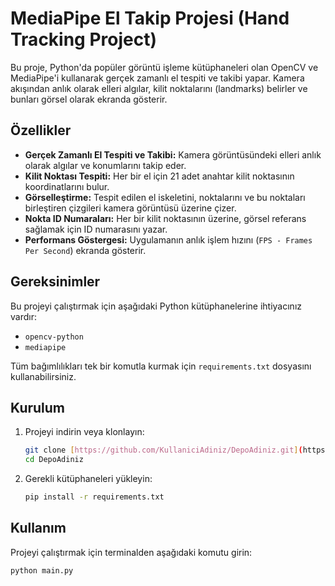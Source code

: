 #  MediaPipe El Takip Projesi (Hand Tracking Project)

Bu proje, Python'da popüler görüntü işleme kütüphaneleri olan OpenCV ve MediaPipe'i kullanarak gerçek zamanlı el tespiti ve takibi yapar. Kamera akışından anlık olarak elleri algılar, kilit noktalarını (landmarks) belirler ve bunları görsel olarak ekranda gösterir.

##  Özellikler

-   **Gerçek Zamanlı El Tespiti ve Takibi:** Kamera görüntüsündeki elleri anlık olarak algılar ve konumlarını takip eder.
-   **Kilit Noktası Tespiti:** Her bir el için 21 adet anahtar kilit noktasının koordinatlarını bulur.
-   **Görselleştirme:** Tespit edilen el iskeletini, noktalarını ve bu noktaları birleştiren çizgileri kamera görüntüsü üzerine çizer.
-   **Nokta ID Numaraları:** Her bir kilit noktasının üzerine, görsel referans sağlamak için ID numarasını yazar.
-   **Performans Göstergesi:** Uygulamanın anlık işlem hızını (`FPS - Frames Per Second`) ekranda gösterir.

##  Gereksinimler

Bu projeyi çalıştırmak için aşağıdaki Python kütüphanelerine ihtiyacınız vardır:

-   `opencv-python`
-   `mediapipe`

Tüm bağımlılıkları tek bir komutla kurmak için `requirements.txt` dosyasını kullanabilirsiniz.

##  Kurulum

1.  Projeyi indirin veya klonlayın:
    ```bash
    git clone [https://github.com/KullaniciAdiniz/DepoAdiniz.git](https://github.com/KullaniciAdiniz/DepoAdiniz.git)
    cd DepoAdiniz
    ```

2.  Gerekli kütüphaneleri yükleyin:
    ```bash
    pip install -r requirements.txt
    ```

##  Kullanım

Projeyi çalıştırmak için terminalden aşağıdaki komutu girin:

```bash
python main.py

